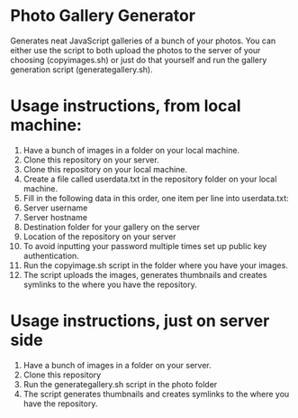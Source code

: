 # Photo Gallery Generator
Generates neat JavaScript galleries of a bunch of your photos. You can either use the script to both upload the photos to the server of your choosing (copyimages.sh) or just do that yourself and run the gallery generation script (generategallery.sh).

# Usage instructions, from local machine:
1. Have a bunch of images in a folder on your local machine.
2. Clone this repository on your server.
3. Clone this repository on your local machine.
4. Create a file called userdata.txt in the repository folder on your local machine.
5. Fill in the following data in this order, one item per line into userdata.txt:
  1. Server username
  2. Server hostname
  3. Destination folder for your gallery on the server
  4. Location of the repository on your server
6. To avoid inputting your password multiple times set up public key authentication.
7. Run the copyimage.sh script in the folder where you have your images.
8. The script uploads the images, generates thumbnails and creates symlinks to the where you have the repository.


# Usage instructions, just on server side
1. Have a bunch of images in a folder on your server.
2. Clone this repository
3. Run the generategallery.sh script in the photo folder
4. The script generates thumbnails and creates symlinks to the where you have the repository.
